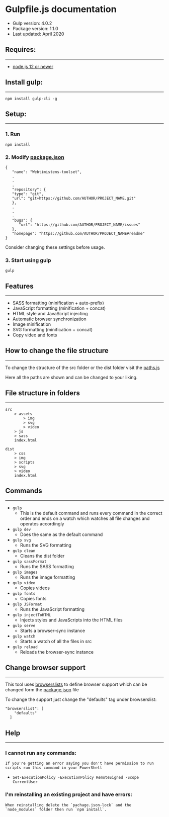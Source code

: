 # Gulpfile.js documentation
* Gulp version: 4.0.2
* Package version: 1.1.0
* Last updated: April 2020

## Requires:
___
* [node.js 12 or newer](https://nodejs.org/en/)

## Install gulp:
___
    npm install gulp-cli -g

## Setup:
___
### 1. Run 
    npm install
### 2. Modify [package.json](./package.json)
```
{
   "name": "Webtimistens-toolset",
   .
   .
   .
   "repository": {
   "type": "git",
   "url": "git+https://github.com/AUTHOR/PROJECT_NAME.git"
   },
   .
   .
   .
   "bugs": {
      "url": "https://github.com/AUTHOR/PROJECT_NAME/issues"
   },
   "homepage": "https://github.com/AUTHOR/PROJECT_NAME#readme"
}
```
Consider changing these settings before usage.
### 3. Start using gulp
    gulp

## Features
___
* SASS formatting (minification + auto-prefix)
* JavaScript formatting (minification + concat)
* HTML style and JavaScript injecting
* Automatic browser synchronization
* Image minification
* SVG formatting (minification + concat)
* Copy video and fonts

## How to change the file structure
___
To change the structure of the src folder or the dist folder visit the [paths.js](./paths.js)

Here all the paths are shown and can be changed to your liking.

## File structure in folders
___
    src
        > assets
            > img
            > svg
            > video
        > js
        > sass
        index.html

    dist
        > css
        > img
        > scripts
        > svg
        > video
        index.html

## Commands
___
-  `gulp` 
   -  This is the default command and runs every command in the correct order and ends on a watch which watches all file changes and operates accordingly
-  `gulp dev`
   -  Does the same as the default command
-  `gulp svg`
   -  Runs the SVG formatting
-  `gulp clean`
   -  Cleans the dist folder
-  `gulp sassFormat`
   -  Runs the SASS formatting
-  `gulp images`
   -  Runs the image formatting
-  `gulp video`
   -  Copies videos
-  `gulp fonts`
   -  Copies fonts
-  `gulp JSFormat`
   -  Runs the JavaScript formatting
-  `gulp injectToHTML`
   -  Injects styles and JavaScripts into the HTML files
-  `gulp serve`
   -  Starts a browser-sync instance
-  `gulp watch`
   -  Starts a watch of all the files in src
-  `gulp reload`
   -  Reloads the browser-sync instance

## Change browser support
___
This tool uses [browserslists](https://github.com/browserslist/browserslist) to define browser support which can be changed form the [package.json](./package.json) file

To change the support just change the "defaults" tag under browserslist:

```
"browserslist": [
    "defaults"
  ]
```

## Help
___
### I cannot run any commands:
    If you're getting an error saying you don't have permission to run scripts run this command in your PowerShell

* `Set-ExecutionPolicy -ExecutionPolicy RemoteSigned -Scope CurrentUser`

### I'm reinstalling an existing project and have errors:
    When reinstalling delete the `pachage.json-lock` and the `node_modules` folder then run `npm install`.
